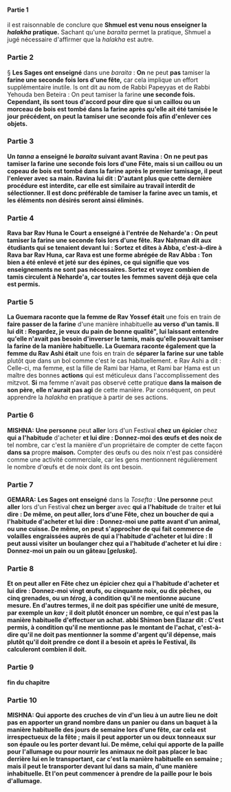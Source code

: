 #### Partie 1
il est raisonnable de conclure que <b>Shmuel est venu nous enseigner la <i>halakha</i> pratique.</b> Sachant qu'une <i>baraita</i> permet la pratique, Shmuel a jugé nécessaire d'affirmer que la <i>halakha</i> est autre.

### Partie 2
§ <b>Les Sages ont enseigné</b> dans une <i>baraita</i> : <b>On</b> ne peut <b>pas</b> tamiser la <b>farine une seconde fois lors d'une fête,</b> car cela implique un effort supplémentaire inutile. ls ont dit au nom de Rabbi Papeyyas et de Rabbi Yehouda ben Beteira : On</b> peut tamiser la farine <b>une seconde fois. Cependant, ils sont tous d'accord pour dire que si un caillou ou un morceau de bois est tombé dans la farine après qu'elle ait été tamisée le jour précédent, on peut la tamiser une seconde fois afin d'enlever ces objets.

### Partie 3
<b>Un <i>tanna</i> a enseigné</b> le <i>baraita</i> suivant <b>avant Ravina : On</b> ne peut <b>pas</b> tamiser la <b>farine une seconde fois lors d'une Fête, mais</b> si <b>un caillou ou un copeau de bois est tombé</b> dans la farine après le premier tamisage, <b>il</b> peut <b>l'enlever avec sa main.</b> Ravina <b>lui dit : D'autant plus</b> que cette dernière procédure est <b>interdite, car elle est similaire</b> au travail interdit de <b>sélectionner.</b> Il est donc préférable de tamiser la farine avec un tamis, et les éléments non désirés seront ainsi éliminés.

### Partie 4
<b>Rava bar Rav Huna le Court a enseigné à l'entrée de Neharde'a : On</b> peut tamiser la <b>farine une seconde fois lors d'une fête. Rav Naḥman dit aux</b> étudiants qui se tenaient devant lui : <b>Sortez et dites à Abba,</b> c'est-à-dire à Rava bar Rav Huna, car Rava est une forme abrégée de Rav Abba : <b>Ton bien a été enlevé et jeté sur des épines,</b> ce qui signifie que vos enseignements ne sont pas nécessaires. <b>Sortez et voyez combien de tamis circulent à Neharde'a,</b> car toutes les femmes savent déjà que cela est permis.

### Partie 5
La Guemara raconte que la femme de Rav Yossef était</b> une fois en train de <b>faire passer de la farine</b> d'une manière inhabituelle <b>au verso</b> <b>d'un tamis. Il lui dit : Regardez, je veux du pain de bonne qualité", lui laissant entendre qu'elle n'avait pas besoin d'inverser le tamis, mais qu'elle pouvait tamiser la farine de la manière habituelle. La Guemara raconte également que la femme du Rav Ashi était</b> une fois en train de <b>séparer la farine sur une table</b> plutôt que dans un bol comme c'est le cas habituellement. e Rav Ashi a dit : Celle-ci, ma femme, est la fille de Rami bar Ḥama, et Rami bar Ḥama est un maître des bonnes <b>actions</b> qui est méticuleux dans l'accomplissement des mitzvot. <b>Si</b> ma femme n'avait pas observé</b> cette pratique <b>dans la maison de son père, elle n'aurait pas agi</b> de cette manière. Par conséquent, on peut apprendre la <i>halakha</i> en pratique à partir de ses actions.

### Partie 6
<strong>MISHNA:</strong> <b>Une personne</b> peut <b>aller</b> lors d'un Festival <b>chez un épicier</b> chez <b>qui a l'habitude</b> d'acheter <b>et lui dire : Donnez-moi des œufs et des noix de</b> tel nombre, car c'est la manière d'un propriétaire de compter</b> de cette façon <b>dans sa</b> propre <b>maison.</b> Compter des œufs ou des noix n'est pas considéré comme une activité commerciale, car les gens mentionnent régulièrement le nombre d'œufs et de noix dont ils ont besoin.

### Partie 7
<strong>GEMARA:</strong> <b>Les Sages ont enseigné</b> dans la <i>Tosefta</i> : <b>Une personne</b> peut <b>aller</b> lors d'un Festival <b>chez un berger</b> avec <b>qui a l'habitude</b> de traiter <b>et lui dire : De même, on peut aller, lors d'une Fête, <b>chez un boucher</b> de <b>qui a l'habitude</b> d'acheter <b>et lui dire : Donnez-moi une patte avant</b> d'un animal, <b>ou une cuisse.</b> De même, on peut s'approcher de <b>qui fait commerce de volailles engraissées</b> auprès de <b>qui a l'habitude</b> d'acheter <b>et lui dire : Il peut aussi visiter <b>un boulanger</b> chez <b>qui a l'habitude</b> d'acheter <b>et lui dire : Donnez-moi un pain ou un gâteau [<i>geluska</i>].</b>

### Partie 8
<b>Et</b> on peut aller en Fête <b>chez un épicier</b> chez <b>qui a l'habitude</b> d'acheter <b>et lui dire : Donnez-moi vingt œufs, ou cinquante noix,</b> ou <b>dix pêches, ou cinq grenades, ou un <i>térog</i>, à condition qu'il ne mentionne aucune mesure.</b> En d'autres termes, il ne doit pas spécifier une unité de mesure, par exemple un <i>kav</i> ; il doit plutôt énoncer un nombre, ce qui n'est pas la manière habituelle d'effectuer un achat. abbi Shimon ben Elazar dit : <b>C'est permis, <b>à condition qu'il ne mentionne pas le montant de</b> l'<b>achat,</b> c'est-à-dire qu'il ne doit pas mentionner la somme d'argent qu'il dépense, mais plutôt qu'il doit prendre ce dont il a besoin et après le Festival, ils calculeront combien il doit.

### Partie 9
fin du chapitre

### Partie 10
<strong>MISHNA:</strong> <b>Qui apporte des cruches de vin d'un</b> <b>lieu à</b> <b>un autre</b> <b>lieu ne doit pas en apporter</b> un grand nombre dans un panier ou dans un baquet</b> à la manière habituelle des jours de semaine lors d'une fête, car cela est irrespectueux de la fête ; <b>mais il peut apporter</b> un ou deux tonneaux <b>sur son épaule ou</b> les porter <b>devant lui</b>. De même, celui qui apporte de la paille</b> pour l'allumage ou pour nourrir les animaux <b>ne doit pas placer le bac derrière lui</b> en le transportant, car c'est la manière habituelle en semaine ; <b>mais il peut le transporter</b> devant lui <b>dans sa main,</b> d'une manière inhabituelle. <b>Et l'on peut commencer</b> à prendre de la paille pour le bois d'allumage.